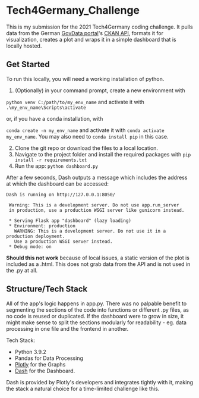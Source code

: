 # Tech4Germany_Challenge

This is my submission for the 2021 Tech4Germany coding challenge. It pulls data from the German [GovData portal](https://www.govdata.de/)'s [CKAN API](https://docs.ckan.org/en/2.8/contents.html), formats it for visualization, creates a plot and wraps it in a simple dashboard that is locally hosted.

## Get Started

To run this locally, you will need a working installation of python.

1. (Optionally) in your command prompt, create a new environment with

`python venv C:/path/to/my_env_name` and activate it with `.\my_env_name\Scripts\activate`

or, if you have a conda installation, with

`conda create -n my_env_name` and activate it with `conda activate my_env_name`. You may also need to `conda install pip` in this case.

2. Clone the git repo or download the files to a local location.
3. Navigate to the project folder and install the required packages with `pip install -r requirements.txt`
4. Run the app: `python dashboard.py`

After a few seconds, Dash outputs a message which includes the address at which the dashboard can be accessed:

```
Dash is running on http://127.0.0.1:8050/

 Warning: This is a development server. Do not use app.run_server
 in production, use a production WSGI server like gunicorn instead.

 * Serving Flask app "dashboard" (lazy loading)
 * Environment: production
   WARNING: This is a development server. Do not use it in a production deployment.
   Use a production WSGI server instead.
 * Debug mode: on
 ```

**Should this not work** because of local issues, a static version of the plot is included as a .html. This does not grab data from the API and is not used in the .py at all. 

## Structure/Tech Stack

All of the app's logic happens in app.py. There was no palpable benefit to segmenting the sections of the code into functions or different .py files, as no code is reused or duplicated. If the dashboard were to grow in size, it might make sense to split the sections modularly for readability - eg. data processing in one file and the frontend in another.

Tech Stack: 
- Python 3.9.2
- Pandas for Data Processing
- [Plotly](https://plotly.com/) for the Graphs
- [Dash](https://dash.plotly.com/) for the Dashboard.

Dash is provided by Plotly's developers and integrates tightly with it, making the stack a natural choice for a time-limited challenge like this.
